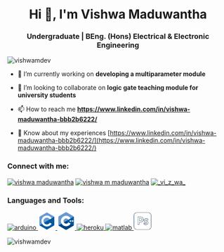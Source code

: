 <h1 align="center">Hi 👋, I'm Vishwa Maduwantha</h1>
<h3 align="center">Undergraduate | BEng. (Hons) Electrical & Electronic Engineering</h3>

<p align="left"> <img src="https://komarev.com/ghpvc/?username=vishwamdev&label=Profile%20views&color=0e75b6&style=flat" alt="vishwamdev" /> </p>

- 🔭 I’m currently working on **developing a multiparameter module**

- 👯 I’m looking to collaborate on **logic gate teaching module for university students**

- 📫 How to reach me **https://www.linkedin.com/in/vishwa-maduwantha-bbb2b6222/**

- 📄 Know about my experiences [https://www.linkedin.com/in/vishwa-maduwantha-bbb2b6222/](https://www.linkedin.com/in/vishwa-maduwantha-bbb2b6222/)


<h3 align="left">Connect with me:</h3>
<p align="left">
<a href="https://linkedin.com/in/vishwa maduwantha" target="blank"><img align="center" src="https://raw.githubusercontent.com/rahuldkjain/github-profile-readme-generator/master/src/images/icons/Social/linked-in-alt.svg" alt="vishwa maduwantha" height="30" width="40" /></a>
<a href="https://fb.com/vishwa m maduwantha" target="blank"><img align="center" src="https://raw.githubusercontent.com/rahuldkjain/github-profile-readme-generator/master/src/images/icons/Social/facebook.svg" alt="vishwa m maduwantha" height="30" width="40" /></a>
<a href="https://instagram.com/_vi_z_wa_" target="blank"><img align="center" src="https://raw.githubusercontent.com/rahuldkjain/github-profile-readme-generator/master/src/images/icons/Social/instagram.svg" alt="_vi_z_wa_" height="30" width="40" /></a>
</p>

<h3 align="left">Languages and Tools:</h3>
<p align="left"> <a href="https://www.arduino.cc/" target="_blank" rel="noreferrer"> <img src="https://cdn.worldvectorlogo.com/logos/arduino-1.svg" alt="arduino" width="40" height="40"/> </a> <a href="https://www.cprogramming.com/" target="_blank" rel="noreferrer"> <img src="https://raw.githubusercontent.com/devicons/devicon/master/icons/c/c-original.svg" alt="c" width="40" height="40"/> </a> <a href="https://www.w3schools.com/cpp/" target="_blank" rel="noreferrer"> <img src="https://raw.githubusercontent.com/devicons/devicon/master/icons/cplusplus/cplusplus-original.svg" alt="cplusplus" width="40" height="40"/> </a> <a href="https://heroku.com" target="_blank" rel="noreferrer"> <img src="https://www.vectorlogo.zone/logos/heroku/heroku-icon.svg" alt="heroku" width="40" height="40"/> </a> <a href="https://www.mathworks.com/" target="_blank" rel="noreferrer"> <img src="https://upload.wikimedia.org/wikipedia/commons/2/21/Matlab_Logo.png" alt="matlab" width="40" height="40"/> </a> <a href="https://www.photoshop.com/en" target="_blank" rel="noreferrer"> <img src="https://raw.githubusercontent.com/devicons/devicon/master/icons/photoshop/photoshop-line.svg" alt="photoshop" width="40" height="40"/> </a> </p>

<p><img align="center" src="https://github-readme-stats.vercel.app/api/top-langs?username=vishwamdev&show_icons=true&locale=en&layout=compact" alt="vishwamdev" /></p>
